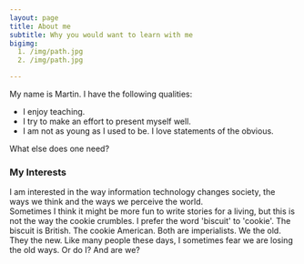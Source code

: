 ```yaml
---
layout: page
title: About me
subtitle: Why you would want to learn with me
bigimg: 
  1. /img/path.jpg
  2. /img/path.jpg

---
```


My name is Martin. I have the following qualities:

- I enjoy teaching.
- I try to make an effort to present myself well.
- I am not as young as I used to be. I love statements of the obvious.

What else does one need?

### My Interests

I am interested in the way information technology changes society, the ways we think and the ways we perceive the world.  
Sometimes I think it might be more fun to write stories for a living, but this is not the way the cookie crumbles. I prefer the word 'biscuit' to 'cookie'. The biscuit is British. The cookie American. Both are imperialists. We the old. They the new. Like many people these days, I sometimes fear we are losing the old ways. Or do I? And are we?

